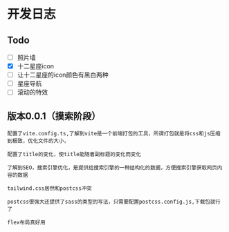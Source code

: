 # 开发日志

## Todo

  - [ ] 照片墙
  - [x] 十二星座icon
  - [ ] 让十二星座的icon颜色有黑白两种
  - [ ] 星座导航
  - [ ] 滚动的特效

## 版本0.0.1（摸索阶段）

    配置了vite.config.ts,了解到vite是一个前端打包的工具，所谓打包就是将css和js压缩到极致，优化文件的大小，

    配置了title的变化，使title能随着副标题的变化而变化

    了解到SEO，搜索引擎优化，是提供给搜索引擎的一种结构化的数据，方便搜索引擎获取网页内容的数据

    tailwind.css居然和postcss冲突

    postcss很强大还提供了sass的类型的写法，只需要配置postcss.config.js,下载包就行了

    flex布局真好用

